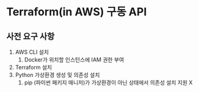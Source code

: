 # Terraform(in AWS) 구동 API

## 사전 요구 사항
1. AWS CLI 설치
    1. Docker가 위치할 인스턴스에 IAM 권한 부여
2. Terraform 설치
3. Python 가상환경 생성 및 의존성 설치
    1. pip (파이썬 패키지 매니저)가 가상환경이 아닌 상태에서 의존성 설치 지원 X
